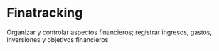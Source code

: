 # Finatracking
Organizar y controlar aspectos financieros; registrar ingresos, gastos, inversiones y objetivos financieros
